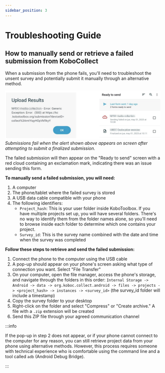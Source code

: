 ```yaml
---
sidebar_position: 3
---
```


# Troubleshooting Guide

## How to manually send or retrieve a failed submission from KoboCollect

When a submission from the phone fails, you'll need to troubleshoot the unsent survey and potentially submit it manually through an alternative method.

![Screenshot showing a failed submission](images/collect-failed-submission.jpg)
_Submissions fail when the alert shown above appears on screen after attempting to submit a finalized submission._

The failed submission will then appear on the "Ready to send" screen with a red cloud containing an exclamation mark, indicating there was an issue sending this form.

**To manually send a failed submission, you will need:**

1. A computer
2. The phone/tablet where the failed survey is stored
3. A USB data cable compatible with your phone 
4. The following identifiers:
    - `Project_hash`: This is your user folder inside KoboToolbox. If you have multiple projects set up, you will have several folders. There's no way to identify them from the folder names alone, so you'll need to browse inside each folder to determine which one contains your project.
    - `Survey_id`: This is the survey name combined with the date and time when the survey was completed

**Follow these steps to retrieve and send the failed submission:**

1. Connect the phone to the computer using the USB cable
2. A pop-up should appear on your phone's screen asking what type of connection you want. Select "File Transfer"
3. On your computer, open the file manager, access the phone's storage, and navigate through the folders in this order: `Internal Storage -> Android -> data -> org.koboc.collect.android -> files -> projects -> <project_hash> -> instances -> <survey_id>` (the survey_id folder will include a timestamp)
4. Copy the survey folder to your desktop
5. Right-click on the folder and select "Compress" or "Create archive." A file with a `.zip` extension will be created
6. Send this ZIP file through your agreed communication channel

:::info

If the pop-up in step 2 does not appear, or if your phone cannot connect to the computer for any reason, you can still retrieve project data from your phone using alternative methods. However, this process requires someone with technical experience who is comfortable using the command line and a tool called `adb` (Android Debug Bridge).

:::
